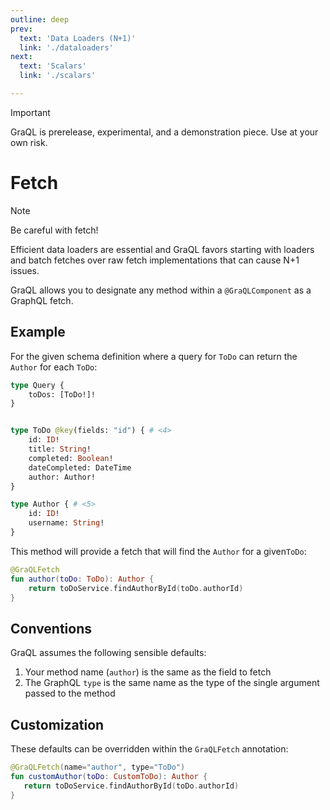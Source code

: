 ```yaml
---
outline: deep
prev:
  text: 'Data Loaders (N+1)'
  link: './dataloaders'
next:
  text: 'Scalars'
  link: './scalars'

---
```


> [!IMPORTANT]
> GraQL is prerelease, experimental, and a demonstration piece. Use at your own risk.

# Fetch

> [!NOTE]
> Be careful with fetch!
> 
> Efficient data loaders are essential and GraQL favors starting with loaders and batch
> fetches over raw fetch implementations that can cause N+1 issues. 

GraQL allows you to designate any method within a `@GraQLComponent` as a GraphQL fetch.

## Example

For the given schema definition where a query for `ToDo` can return the `Author` for each
`ToDo`:

```graphql
type Query {
    toDos: [ToDo!]!
}


type ToDo @key(fields: "id") { # <4>
    id: ID!
    title: String!
    completed: Boolean!
    dateCompleted: DateTime
    author: Author!
}

type Author { # <5>
    id: ID!
    username: String!
}
```

This method will provide a fetch that will find the `Author` for a given`ToDo`:

```kotlin
@GraQLFetch
fun author(toDo: ToDo): Author {
    return toDoService.findAuthorById(toDo.authorId)
}
```

## Conventions

GraQL assumes the following sensible defaults:

1. Your method name (`author`) is the same as the field to fetch
4. The GraphQL `type` is the same name as the type of the single argument passed to the method


## Customization

These defaults can be overridden within the `GraQLFetch` annotation:

```kotlin
@GraQLFetch(name="author", type="ToDo")
fun customAuthor(toDo: CustomToDo): Author {
   return toDoService.findAuthorById(toDo.authorId)
}
```
